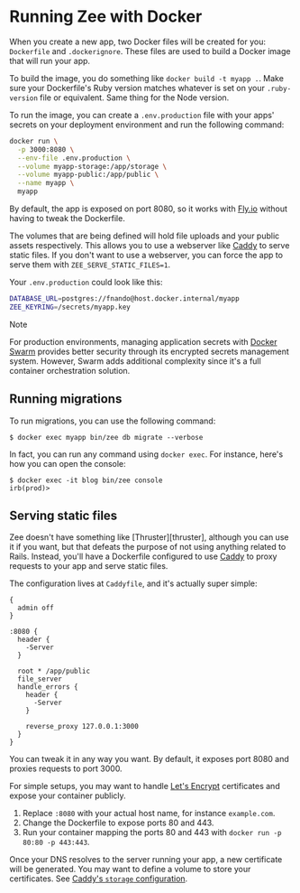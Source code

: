 # Running Zee with Docker

When you create a new app, two Docker files will be created for you:
`Dockerfile` and `.dockerignore`. These files are used to build a Docker image
that will run your app.

To build the image, you do something like `docker build -t myapp .`. Make sure
your Dockerfile's Ruby version matches whatever is set on your `.ruby-version`
file or equivalent. Same thing for the Node version.

To run the image, you can create a `.env.production` file with your apps'
secrets on your deployment environment and run the following command:

```bash
docker run \
  -p 3000:8080 \
  --env-file .env.production \
  --volume myapp-storage:/app/storage \
  --volume myapp-public:/app/public \
  --name myapp \
  myapp
```

By default, the app is exposed on port 8080, so it works with [Fly.io][flyio]
without having to tweak the Dockerfile.

The volumes that are being defined will hold file uploads and your public assets
respectively. This allows you to use a webserver like [Caddy][caddy] to serve
static files. If you don't want to use a webserver, you can force the app to
serve them with `ZEE_SERVE_STATIC_FILES=1`.

Your `.env.production` could look like this:

```bash
DATABASE_URL=postgres://fnando@host.docker.internal/myapp
ZEE_KEYRING=/secrets/myapp.key
```

> [!NOTE]
>
> For production environments, managing application secrets with [Docker
> Swarm][docker-swarm] provides better security through its encrypted secrets
> management system. However, Swarm adds additional complexity since it's a full
> container orchestration solution.

## Running migrations

To run migrations, you can use the following command:

```console
$ docker exec myapp bin/zee db migrate --verbose
```

In fact, you can run any command using `docker exec`. For instance, here's how
you can open the console:

```console
$ docker exec -it blog bin/zee console
irb(prod)>
```

## Serving static files

Zee doesn't have something like [Thruster][thruster], although you can use it if
you want, but that defeats the purpose of not using anything related to Rails.
Instead, you'll have a Dockerfile configured to use [Caddy][caddy] to proxy
requests to your app and serve static files.

The configuration lives at `Caddyfile`, and it's actually super simple:

```caddy
{
  admin off
}

:8080 {
  header {
    -Server
  }

  root * /app/public
  file_server
  handle_errors {
    header {
      -Server
    }

    reverse_proxy 127.0.0.1:3000
  }
}
```

You can tweak it in any way you want. By default, it exposes port 8080 and
proxies requests to port 3000.

For simple setups, you may want to handle [Let's Encrypt][lets-encrypt]
certificates and expose your container publicly.

1. Replace `:8080` with your actual host name, for instance `example.com`.
2. Change the Dockerfile to expose ports 80 and 443.
3. Run your container mapping the ports 80 and 443 with
   `docker run -p 80:80 -p 443:443`.

Once your DNS resolves to the server running your app, a new certificate will be
generated. You may want to define a volume to store your certificates. See
[Caddy's `storage` configuration][caddy-storage].

[docker-swarm]: https://docs.docker.com/engine/swarm
[docker-secrets]: https://docs.docker.com/engine/swarm/secrets/
[flyio]: https://fly.io
[caddy]: https://caddyserver.com
[lets-encrypt]: https://letsencrypt.org
[caddy-storage]: https://caddyserver.com/docs/caddyfile/options#storage
